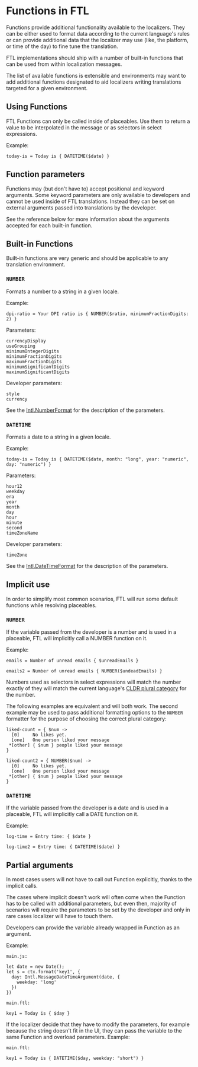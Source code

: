 Functions in FTL
================

Functions provide additional functionality available to the localizers. They
can be either used to format data according to the current language's rules or
can provide additional data that the localizer may use (like, the platform, or
time of the day) to fine tune the translation.

FTL implementations should ship with a number of built-in functions that can be
used from within localization messages.

The list of available functions is extensible and environments may want to add
additional functions designated to aid localizers writing translations targeted
for a given environment.

Using Functions
---------------

FTL Functions can only be called inside of placeables. Use them to return
a value to be interpolated in the message or as selectors in select
expressions.

Example:

    today-is = Today is { DATETIME($date) }

Function parameters
-------------------

Functions may (but don't have to) accept positional and keyword arguments. Some
keyword parameters are only available to developers and cannot be used inside
of FTL translations. Instead they can be set on external arguments passed into
translations by the developer.

See the reference below for more information about the arguments accepted for
each built-in function.

Built-in Functions
------------------

Built-in functions are very generic and should be applicable to any translation
environment.

### `NUMBER`

Formats a number to a string in a given locale.

Example:

    dpi-ratio = Your DPI ratio is { NUMBER($ratio, minimumFractionDigits: 2) }

Parameters:

    currencyDisplay
    useGrouping
    minimumIntegerDigits
    minimumFractionDigits
    maximumFractionDigits
    minimumSignificantDigits
    maximumSignificantDigits

Developer parameters:

    style
    currency

See the
[Intl.NumberFormat](https://developer.mozilla.org/en-US/docs/Web/JavaScript/Reference/Global_Objects/NumberFormat)
for the description of the parameters.

### `DATETIME`

Formats a date to a string in a given locale.

Example:

    today-is = Today is { DATETIME($date, month: "long", year: "numeric", day: "numeric") }

Parameters:

    hour12
    weekday
    era
    year
    month
    day
    hour
    minute
    second
    timeZoneName

Developer parameters:

    timeZone

See the [Intl.DateTimeFormat](https://developer.mozilla.org/en-US/docs/Web/JavaScript/Reference/Global_Objects/DateTimeFormat) for the description of the parameters.

Implicit use
------------

In order to simplify most common scenarios, FTL will run some default functions
while resolving placeables.

### `NUMBER`

If the variable passed from the developer is a number and is used in
a placeable, FTL will implicitly call a NUMBER function on it.

Example:

    emails = Number of unread emails { $unreadEmails }

    emails2 = Number of unread emails { NUMBER($undeadEmails) }

Numbers used as selectors in select expressions will match the number exactly
of they will match the current language's [CLDR plural
category](http://www.unicode.org/cldr/charts/30/supplemental/language_plural_rules.html)
for the number.

The following examples are equivalent and will both work. The second example
may be used to pass additional formatting options to the `NUMBER` formatter for
the purpose of choosing the correct plural category:

    liked-count = { $num ->
      [0]     No likes yet.
      [one]   One person liked your message
     *[other] { $num } people liked your message
    }

    liked-count2 = { NUMBER($num) ->
      [0]     No likes yet.
      [one]   One person liked your message
     *[other] { $num } people liked your message
    }

### `DATETIME`  

If the variable passed from the developer is a date and is used in a placeable,
FTL will implicitly call a DATE function on it.

Example:

    log-time = Entry time: { $date }

    log-time2 = Entry time: { DATETIME($date) }

Partial arguments
-----------------

In most cases users will not have to call out Function explicitly, thanks to
the implicit calls.

The cases where implicit doesn't work will often come when the Function has to
be called with additional parameters, but even then, majority of scenarios will
require the parameters to be set by the developer and only in rare cases
localizer will have to touch them.

Developers can provide the variable already wrapped in Function as an argument.

Example:

    main.js:

    let date = new Date();
    let s = ctx.format('key1', {
      day: Intl.MessageDateTimeArgument(date, {
        weekday: 'long'
      })
    })

    main.ftl:

    key1 = Today is { $day }

If the localizer decide that they have to modify the parameters, for example
because the string doesn't fit in the UI, they can pass the variable to the
same Function and overload parameters. Example:

    main.ftl:

    key1 = Today is { DATETIME($day, weekday: "short") }

